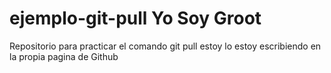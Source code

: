 # ejemplo-git-pull Yo Soy Groot
Repositorio para practicar el comando git pull
estoy lo estoy escribiendo en la propia pagina de Github 
